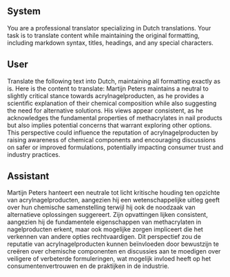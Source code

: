 ## System

You are a professional translator specializing in Dutch translations. 
Your task is to translate content while maintaining the original formatting, including markdown syntax, 
titles, headings, and any special characters.

## User

Translate the following text into Dutch, maintaining all formatting exactly as is.
Here is the content to translate:
Martijn Peters maintains a neutral to slightly critical stance towards acrylnagelproducten, as he provides a scientific explanation of their chemical composition while also suggesting the need for alternative solutions. His views appear consistent, as he acknowledges the fundamental properties of methacrylates in nail products but also implies potential concerns that warrant exploring other options. This perspective could influence the reputation of acrylnagelproducten by raising awareness of chemical components and encouraging discussions on safer or improved formulations, potentially impacting consumer trust and industry practices.

## Assistant

Martijn Peters hanteert een neutrale tot licht kritische houding ten opzichte van acrylnagelproducten, aangezien hij een wetenschappelijke uitleg geeft over hun chemische samenstelling terwijl hij ook de noodzaak van alternatieve oplossingen suggereert. Zijn opvattingen lijken consistent, aangezien hij de fundamentele eigenschappen van methacrylaten in nagelproducten erkent, maar ook mogelijke zorgen impliceert die het verkennen van andere opties rechtvaardigen. Dit perspectief zou de reputatie van acrylnagelproducten kunnen beïnvloeden door bewustzijn te creëren over chemische componenten en discussies aan te moedigen over veiligere of verbeterde formuleringen, wat mogelijk invloed heeft op het consumentenvertrouwen en de praktijken in de industrie.


